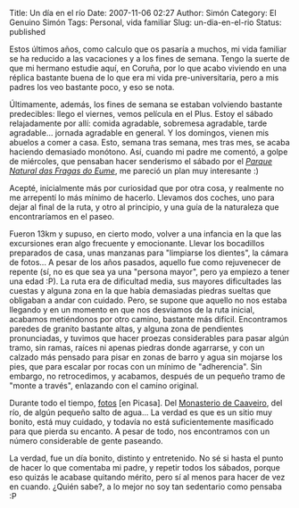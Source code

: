 Title: Un día en el río
Date: 2007-11-06 02:27
Author: Simón
Category: El Genuino Simón
Tags: Personal, vida familiar
Slug: un-dia-en-el-rio
Status: published

Estos últimos años, como calculo que os pasaría a muchos, mi vida
familiar se ha reducido a las vacaciones y a los fines de semana. Tengo
la suerte de que mi hermano estudie aquí, en Coruña, por lo que acabo
viviendo en una réplica bastante buena de lo que era mi vida
pre-universitaria, pero a mis padres los veo bastante poco, y eso se
nota.

Últimamente, además, los fines de semana se estaban volviendo bastante
predecibles: llego el viernes, vemos película en el Plus. Estoy el
sábado relajadamente por allí: comida agradable, sobremesa agradable,
tarde agradable... jornada agradable en general. Y los domingos, vienen
mis abuelos a comer a casa. Esto, semana tras semana, mes tras mes, se
acaba haciendo demasiado monótono. Así, cuando mi padre me comentó, a
golpe de miércoles, que pensaban hacer senderismo el sábado por el
[*Parque Natural das Fragas do
Eume*](http://gl.wikipedia.org/wiki/Parque_natural_das_Fragas_do_Eume),
me pareció un plan muy interesante :)

Acepté, inicialmente más por curiosidad que por otra cosa, y realmente
no me arrepentí lo más mínimo de hacerlo. Llevamos dos coches, uno para
dejar al final de la ruta, y otro al principio, y una guía de la
naturaleza que encontraríamos en el paseo.

Fueron 13km y supuso, en cierto modo, volver a una infancia en la que
las excursiones eran algo frecuente y emocionante. Llevar los bocadillos
preparados de casa, unas manzanas para "limpiarse los dientes", la
cámara de fotos... A pesar de los años pasados, aquello fue como
rejuvenecer de repente (sí, no es que sea ya una "persona mayor", pero
ya empiezo a tener una edad :P). La ruta era de dificultad media, sus
mayores dificultades las cuestas y alguna zona en la que había
demasiadas piedras sueltas que obligaban a andar con cuidado. Pero, se
supone que aquello no nos estaba llegando y en un momento en que nos
desviamos de la ruta inicial, acabamos metiéndonos por otro camino,
bastante más difícil. Encontramos paredes de granito bastante altas, y
alguna zona de pendientes pronunciadas, y tuvimos que hacer proezas
considerables para pasar algún tramo, sin ramas, raíces ni apenas
piedras donde agarrarse, y con un calzado más pensado para pisar en
zonas de barro y agua sin mojarse los pies, que para escalar por rocas
con un mínimo de "adherencia". Sin embargo, no retrocedimos, y acabamos,
después de un pequeño tramo de "monte a través", enlazando con el camino
original.

Durante todo el tiempo,
[fotos](http://picasaweb.google.com/bulfaiter/FragasDoEume) [en Picasa].
Del [Monasterio de
Caaveiro](http://es.wikipedia.org/wiki/Monasterio_de_Caaveiro), del río,
de algún pequeño salto de agua... La verdad es que es un sitio muy
bonito, está muy cuidado, y todavía no está suficientemente masificado
para que pierda su encanto. A pesar de todo, nos encontramos con un
número considerable de gente paseando.

La verdad, fue un día bonito, distinto y entretenido. No sé si hasta el
punto de hacer lo que comentaba mi padre, y repetir todos los sábados,
porque eso quizás le acabase quitando mérito, pero sí al menos para
hacer de vez en cuando. ¿Quién sabe?, a lo mejor no soy tan sedentario
como pensaba :P
